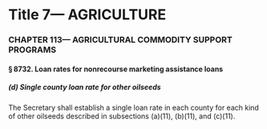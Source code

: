 
# Title 7— AGRICULTURE
### CHAPTER 113— AGRICULTURAL COMMODITY SUPPORT PROGRAMS
#### § 8732. Loan rates for nonrecourse marketing assistance loans
##### (d) Single county loan rate for other oilseeds

The Secretary shall establish a single loan rate in each county for each kind of other oilseeds described in subsections (a)(11), (b)(11), and (c)(11).

